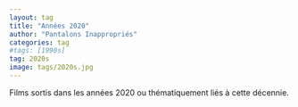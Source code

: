 ```yaml
---
layout: tag
title: "Années 2020"
author: "Pantalons Inappropriés"
categories: tag
#tags: [1990s]
tag: 2020s
image: tags/2020s.jpg
---
```


Films sortis dans les années 2020 ou thématiquement liés à cette décennie.
